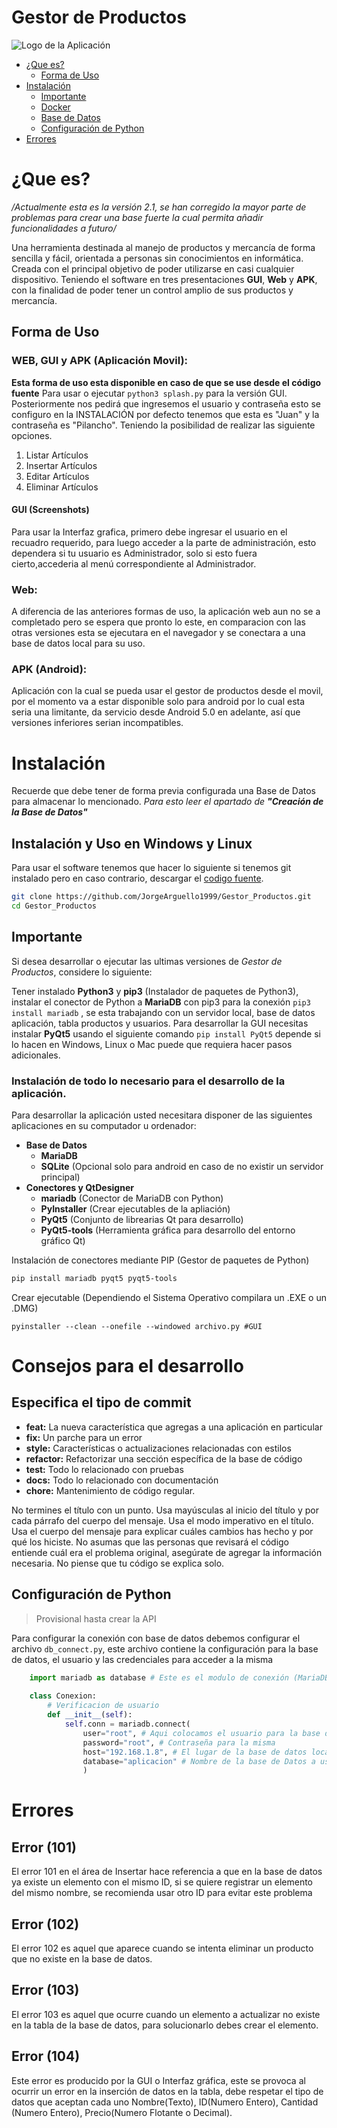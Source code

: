 # Gestor de Productos 
![Logo de la Aplicación](Images/logo.png)

 - [¿Que es?](#que-es)
	 - [Forma de Uso](#forma-de-uso)
 - [Instalación](#instalación)
	 - [Importante](#importante)
     - [Docker](./docker/README.md)
     - [Base de Datos](./docker/README.md)
	 - [Configuración de Python](#configuración-de-python)
 - [Errores](#errores)

# ¿Que es?
*/Actualmente esta es la versión 2.1, se han corregido la mayor parte de problemas para crear una base fuerte la cual permita añadir funcionalidades a futuro/*

Una herramienta destinada al manejo de productos y mercancía de forma sencilla y fácil, orientada a personas sin conocimientos en informática. Creada con el principal objetivo de poder utilizarse en casi cualquier dispositivo. 
Teniendo el software en tres presentaciones **GUI**, **Web** y **APK**, con la finalidad de poder tener un control amplio de sus productos y mercancía.
## Forma de Uso
### WEB, GUI y APK (Aplicación Movil):
**Esta forma de uso esta disponible en caso de que se use desde el código fuente** 
Para usar o ejecutar `python3 splash.py` para la versión GUI. Posteriormente nos pedirá que ingresemos el usuario y contraseña esto se configuro en la INSTALACIÓN por defecto tenemos que esta es "Juan" y la contraseña es "Pilancho".
Teniendo la posibilidad de realizar las siguiente opciones.

 1. Listar Artículos
 2. Insertar Artículos
 3. Editar Artículos
 4. Eliminar Artículos

#### GUI (Screenshots)
Para usar la Interfaz grafica, primero debe ingresar el usuario en el recuadro requerido, para luego acceder a la parte de administración, esto dependera si tu usuario es Administrador, solo si esto fuera cierto,accederia al menú correspondiente al Administrador.
### Web:
A diferencia de las anteriores  formas de uso, la aplicación web aun no se a completado pero se espera que pronto lo este, en comparacion con las otras versiones esta se ejecutara en el navegador y se conectara a una base de datos local para su uso.
### APK (Android):
Aplicación con la cual se pueda usar el gestor de productos desde el movil, por el momento va a estar disponible solo para android por lo cual esta seria una limitante, da servicio desde Android 5.0 en adelante, así que versiones inferiores serian incompatibles. 
# Instalación
Recuerde que debe tener de forma previa configurada una Base de Datos para almacenar lo mencionado. *Para esto leer el apartado de **"Creación de la Base de Datos"***
## Instalación y Uso en Windows y Linux
Para usar el software tenemos que hacer lo siguiente si tenemos git instalado pero en caso contrario, descargar el [codigo fuente](https://codeload.github.com/JorgeArguello1999/Gestor_Productos/zip/refs/heads/version.2).
```bash
git clone https://github.com/JorgeArguello1999/Gestor_Productos.git
cd Gestor_Productos
```
## Importante
Si desea desarrollar o ejecutar las ultimas versiones de *Gestor de Productos*, considere lo siguiente:

Tener instalado **Python3** y **pip3** (Instalador de paquetes de Python3), instalar el conector de Python a **MariaDB** con pip3 para la conexión `pip3 install mariadb` , se esta trabajando con un servidor local, base de datos aplicación, tabla productos y usuarios.
Para desarrollar la GUI necesitas instalar **PyQt5** usando el siguiente comando `pip install PyQt5` depende si lo hacen en Windows, Linux o Mac puede que requiera hacer pasos adicionales.
### Instalación de todo lo necesario para el desarrollo de la aplicación.
Para desarrollar la aplicación usted necesitara disponer de las siguientes aplicaciones en su computador u ordenador:
 - **Base de Datos**
     - **MariaDB** 
     - **SQLite** (Opcional solo para android en caso de no existir un servidor principal)
 - **Conectores y QtDesigner**
     - **mariadb** (Conector de MariaDB con Python)
     - **PyInstaller** (Crear ejecutables de la apliación)
     - **PyQt5** (Conjunto de librearias Qt para desarrollo)
     - **PyQt5-tools** (Herramienta gráfica para desarrollo del entorno gráfico Qt)

Instalación de conectores mediante PIP (Gestor de paquetes de Python)
```bash
pip install mariadb pyqt5 pyqt5-tools
```

Crear ejecutable (Dependiendo el Sistema Operativo compilara un .EXE o un .DMG)
```
pyinstaller --clean --onefile --windowed archivo.py #GUI
```

# Consejos para el desarrollo
## Especifica el tipo de commit 
 - **feat:** La nueva característica que agregas a una aplicación en particular 
 - **fix:** Un parche para un error
 - **style:** Características o actualizaciones relacionadas con estilos
 - **refactor:** Refactorizar una sección específica de la base de código
 - **test:** Todo lo relacionado con pruebas
 - **docs:** Todo lo relacionado con documentación
 - **chore:** Mantenimiento de código regular.

No termines el título con un punto. Usa mayúsculas al inicio del título y por cada párrafo del cuerpo del mensaje. Usa el modo imperativo en el título. Usa el cuerpo del mensaje para explicar cuáles cambios has hecho y por qué los hiciste. No asumas que las personas que revisará el código entiende cuál era el problema original, asegúrate de agregar la información necesaria. No piense que tu código se explica solo.

## Configuración de Python
> Provisional hasta crear la API 

Para configurar la conexión con base de datos debemos configurar el archivo `db_connect.py`, este archivo contiene la configuración para la base de datos, el usuario y las credenciales para acceder a la misma

```python
    import mariadb as database # Este es el modulo de conexión (MariaDB)
    
    class Conexion:
        # Verificacion de usuario
        def __init__(self):
            self.conn = mariadb.connect(
                user="root", # Aqui colocamos el usuario para la base de datos
                password="root", # Contraseña para la misma
                host="192.168.1.8", # El lugar de la base de datos localhost=127.0.0.1 o alguna otra.
                database="aplicacion" # Nombre de la base de Datos a usar.
                )
```
# Errores

## Error (101)
El error 101 en el área de Insertar hace referencia a que en la base de datos ya existe un elemento con el mismo ID, si se quiere registrar un elemento del mismo nombre, se recomienda usar otro ID para evitar este problema
## Error (102)
El error 102 es aquel que aparece cuando se intenta eliminar un producto que no existe en la base de datos.

## Error (103)
El error 103 es aquel que ocurre cuando un elemento a actualizar no existe en la tabla de la base de datos, para solucionarlo debes crear el elemento.

## Error (104)
Este error es producido por la GUI o Interfaz gráfica, este se provoca al ocurrir un error en la inserción de datos en la tabla, debe respetar el tipo de datos que aceptan cada uno Nombre(Texto), ID(Numero Entero), Cantidad (Numero Entero), Precio(Numero Flotante o Decimal).
